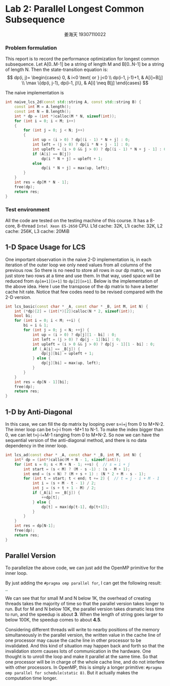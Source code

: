 # Lab 2: Parallel Longest Common Subsequence



<center>姜海天 19307110022</center>

### Problem formulation

This report is to record the performance optimization for longest common subsequence. Let A[0..M-1] be a string of length M and B[0..N-1] be a string of length N. Then the state-transition equation is:
$$
dp(i, j)= 
\begin{cases}
0, & i<0 \text{ or } j<0 \\ 
dp(i-1, j-1)+1, & A[i]=B[j] \\ 
\max \{dp(i, j-1), dp(i-1, j)\}, & A[i] \neq B[j]
\end{cases}
$$

The naive implementation is

```c++
int naive_lcs_2d(const std::string A, const std::string B) {
    const int M = A.length();
    const int N = B.length();
    int * dp = (int *)calloc(M * N, sizeof(int));
    for (int i = 0; i < M; i++)
    {
        for (int j = 0; j < N; j++)
        {
            int up = (i > 0) ? dp[(i - 1) * N + j] : 0;
            int left = (j > 0) ? dp[i * N + j - 1] : 0;
            int upleft = (i > 0 && j > 0) ? dp[(i - 1) * N + j - 1] : 0;
            if (A[i] == B[j])
                dp[i * N + j] = upleft + 1;
            else 
                dp[i * N + j] = max(up, left);
        }
    }
    int res = dp[M * N - 1];
    free(dp);
    return res;
}
```



### Test environment

All the code are tested on the testing machine of this course. It has a 8-core, 8-thread `Intel Xeon E5-2650` CPU. L1d cache: 32K, L1i cache: 32K, L2 cache: 256K, L3 cache: 20MiB



## 1-D Space Usage for LCS

One important observation in the naive 2-D implementation is, in each iteration of the outer loop we only need values from all columns of the previous row. So there is no need to store all rows in our dp matrix, we can just  store two rows at a time and use them. In that way, used space will be  reduced from `dp[m+1][n+1]` to `dp[2][n+1]`. Below is the implementation of  the above idea. Here I use the transpose of the dp matrix to have a better cache hit rate. Notice that few codes need to be revised compared with the 2-D version.

```C++
int lcs_basic(const char * _A, const char * _B, int M, int N) {
    int (*dp)[2] = (int(*)[2])calloc(N * 2, sizeof(int));
    bool bi;
    for (int i = 0; i < M; ++i) {
        bi = i & 1;
        for (int j = 0; j < N; ++j) {
            int up = (i > 0) ? dp[j][1 - bi] : 0;
            int left = (j > 0) ? dp[j - 1][bi] : 0;
            int upleft = (i > 0 && j > 0) ? dp[j - 1][1 - bi] : 0;
            if (_A[i] == _B[j]) {
                dp[j][bi] = upleft + 1;
            } else {
                dp[j][bi] = max(up, left);
            }
        }
    }
    int res = dp[N - 1][bi];
    free(dp);
    return res;
}
```



## 1-D by Anti-Diagonal

In this case, we can fill the dp matrix by looping over s=i+j from 0 to M+N-2. The inner loop can be t=j-i from -M+1 to N-1. To make the index bigger than 0, we can let t=j-i+M-1 ranging from 0 to M+N-2. So now we can have the sequential version of the anti-diagonal method, and there is no data dependency in the inner loop. 

```c++
int lcs_ad(const char * _A, const char * _B, int M, int N) {
    int* dp = (int*)calloc(M + N - 1, sizeof(int));
    for (int s = 0; s < M + N - 1; ++s) {  // s = i + j
        int start = (s < M) ? (M - s -1) : (s - M + 1);
        int end = (s < N) ? (M + s + 1) : (N * 2 + M - s - 1);
        for (int t = start; t < end; t += 2) {  // t = j - i + M - 1
            int i = (s + M - t - 1) / 2;
            int j = (s + t + 1 - M) / 2;
            if (_A[i] == _B[j]) {
                ++dp[t];
            } else {
                dp[t] = max(dp[t-1], dp[t+1]);
            }
        }
    }
    int res = dp[N-1];
    free(dp);
    return res;
}
```



## Parallel Version

To parallelize the above code, we can just add the OpenMP primitive for the inner loop.  

By just adding the `#pragma omp parallel for`, I can get the following result:

<img src="1K.png" style="zoom:16%;" /><img src="10K.png" style="zoom:16%;" /><img src="100K.png" style="zoom:16%;" />

We can see that for small M and N below 1K, the overhead of creating threads takes the majority of time so that the parallel version takes longer to run. But for M and N below 10K, the parallel version takes dramatic less time to run, and the speedup is about **3**. When the length of string goes larger to below 100K, the speedup comes to about **4.5**. 

Considering different threads will write to nearby positions of the memory simultaneously in the parallel version, the written value in the cache line of one processor may cause the cache line in other processor to be invalidated. And this kind of situation may happen back and forth so that the invalidation storm causes lots of communication in the hardware. One thought is to unroll the loop and make it parallel at the same time. So that one processor will be in charge of the whole cache line, and do not interfere with other processors. In OpenMP, this is simply a longer primitive: `#pragma omp parallel for schedule(static 8)`. But it actually makes the computation time longer. 

